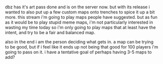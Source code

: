 dbz has it's art pass done and is on the server now. but with its release i wanted to also put up a few custom maps onto trenches to spice it up a bit more. this stream i'm going to play maps people have suggested. but as fun as it would be to play stupid meme maps, i'm not particularly interested in wasting my time today so i'm only going to play maps that at least have the intent, and try to be a fair and balanced map. 


also in the end i am the person deciding what gets in. a map can be trying to be good, but if i feel like it ends up not being that good for 100 players i'm going to pass on it. i have a tentative goal of perhaps having 3-5 maps to add? 
